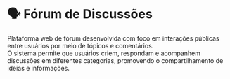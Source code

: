 # 🗣️ Fórum de Discussões

Plataforma web de fórum desenvolvida com foco em interações públicas entre usuários por meio de tópicos e comentários.  
O sistema permite que usuários criem, respondam e acompanhem discussões em diferentes categorias, promovendo o compartilhamento de ideias e informações.
